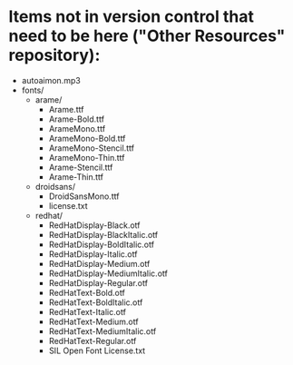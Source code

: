 # Items not in version control that need to be here ("Other Resources" repository):

- autoaimon.mp3
- fonts/
  - arame/
    - Arame.ttf
    - Arame-Bold.ttf
    - ArameMono.ttf
    - ArameMono-Bold.ttf
    - ArameMono-Stencil.ttf
    - ArameMono-Thin.ttf
    - Arame-Stencil.ttf
    - Arame-Thin.ttf
  - droidsans/
    - DroidSansMono.ttf
    - license.txt
  - redhat/
    - RedHatDisplay-Black.otf
    - RedHatDisplay-BlackItalic.otf
    - RedHatDisplay-BoldItalic.otf
    - RedHatDisplay-Italic.otf
    - RedHatDisplay-Medium.otf
    - RedHatDisplay-MediumItalic.otf
    - RedHatDisplay-Regular.otf
    - RedHatText-Bold.otf
    - RedHatText-BoldItalic.otf
    - RedHatText-Italic.otf
    - RedHatText-Medium.otf
    - RedHatText-MediumItalic.otf
    - RedHatText-Regular.otf
    - SIL Open Font License.txt
